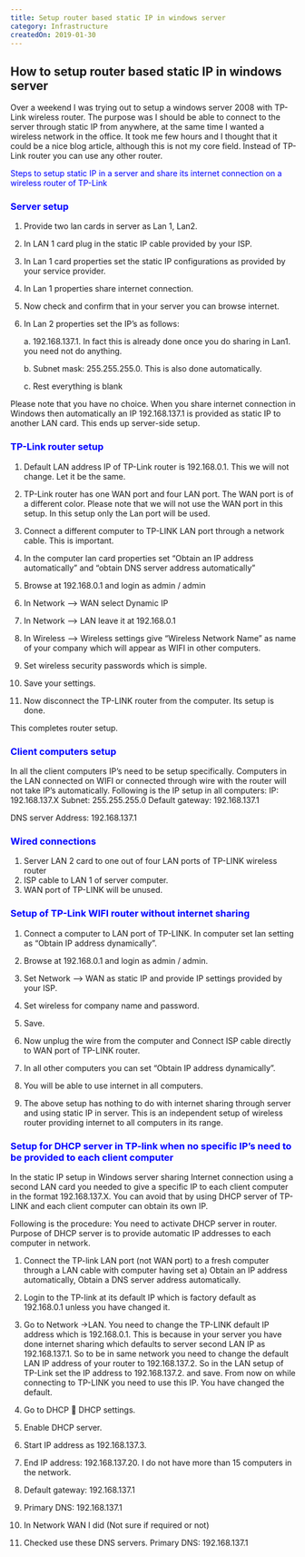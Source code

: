```yaml
---
title: Setup router based static IP in windows server
category: Infrastructure
createdOn: 2019-01-30
---
```


## How to setup router based static IP in windows server 

Over a weekend I was trying out to setup a windows server 2008 with TP-Link wireless router. The purpose was I should be able to connect to the server through static IP from anywhere, at the same time I wanted a wireless network in the office. It took me few hours and I thought that it could be a nice blog article, although this is not my core field. Instead of TP-Link router you can use any other router.

<P class = 'emphasis'>Steps to setup static IP in a server and share its internet connection on a wireless router of TP-Link</P>

### Server setup

1. Provide two lan cards in server as Lan 1, Lan2.
2. In LAN 1 card plug in the static IP cable provided by your ISP.
3. In Lan 1 card properties set the static IP configurations as provided by your service provider.
4. In Lan 1 properties share internet connection.
5. Now check and confirm that in your server you can browse internet.
6. In Lan 2 properties set the IP’s as follows:

    a. 192.168.137.1. In fact this is already done once you do sharing in Lan1. you need not do anything.

    b. Subnet mask: 255.255.255.0. This is also done automatically.

    c. Rest everything is blank

Please note that you have no choice. When you share internet connection in Windows then automatically an IP 192.168.137.1 is provided as static IP to another LAN card. This ends up server-side setup.

### TP-Link router setup

1. Default LAN address IP of TP-Link router is 192.168.0.1. This we will not change. Let it be the same.
2. TP-Link router has one WAN port and four LAN port. The WAN port is of a different color. Please note that we will not use the WAN port in        this setup. In this setup only the Lan port will be used.
3. Connect a different computer to TP-LINK LAN port through a network cable. This is important.
4. In the computer lan card properties set “Obtain an IP address automatically” and “obtain DNS server address automatically”
5. Browse at 192.168.0.1 and login as admin / admin
6. In Network –> WAN select Dynamic IP
7. In Network –> LAN leave it at 192.168.0.1
8. In Wireless –> Wireless settings give “Wireless Network Name” as name of your company which will appear as WIFI in other computers.
9. Set wireless security passwords which is simple.
10. Save your settings.

11. Now disconnect the TP-LINK router from the computer. Its setup is done.

This completes router setup.

### Client computers setup
In all the client computers IP’s need to be setup specifically. Computers in the LAN connected on WIFI or connected through wire with the router will not take IP’s automatically.
Following is the IP setup in all computers:
IP: 192.168.137.X
Subnet: 255.255.255.0
Default gateway: 192.168.137.1

DNS server Address: 192.168.137.1

### Wired connections
1. Server LAN 2 card to one out of four LAN ports of TP-LINK wireless router
2. ISP cable to LAN 1 of server computer.
3. WAN port of TP-LINK will be unused.

### Setup of TP-Link WIFI router without internet sharing
1. Connect a computer to LAN port of TP-LINK. In computer set lan setting as “Obtain IP address dynamically”.
2. Browse at 192.168.0.1 and login as admin / admin.
3. Set Network –> WAN as static IP and provide IP settings provided by your ISP.
4. Set wireless for company name and password.
5. Save.
6. Now unplug the wire from the computer and Connect ISP cable directly to WAN port of TP-LINK router.
7. In all other computers you can set “Obtain IP address dynamically”.
8. You will be able to use internet in all computers.

9. The above setup has nothing to do with internet sharing through server and using static IP in server. This is an independent setup of wireless router providing internet to all computers in its range.

### Setup for DHCP server in TP-link when no specific IP’s need to be provided to each client computer
In the static IP setup in Windows server sharing Internet connection using a second LAN card you needed to give a specific IP to each client computer in the format 192.168.137.X. You can avoid that by using DHCP server of TP-LINK and each client computer can obtain its own IP.

Following is the procedure:
You need to activate DHCP server in router. Purpose of DHCP server is to provide automatic IP addresses to each computer in network.

1. Connect the TP-link LAN port (not WAN port) to a fresh computer through a LAN cable with computer having set a) Obtain an IP address automatically, Obtain a DNS server address automatically.

2. Login to the TP-link at its default IP which is factory default as 192.168.0.1 unless you have changed it.

3. Go to Network ->LAN. You need to change the TP-LINK default IP address which is 192.168.0.1. This is because in your server you have done internet sharing which defaults to server second LAN IP as 192.168.137.1. So to be in same network you need to change the default LAN IP address of your router to 192.168.137.2. So in the LAN setup of TP-Link set the IP address to 192.168.137.2. and save. From now on while connecting to TP-LINK you need to use this IP. You have changed the default.

4. Go to DHCP  DHCP settings.

5. Enable DHCP server.

6. Start IP address as 192.168.137.3.

7. End IP address: 192.168.137.20. I do not have more than 15 computers in the network.

8. Default gateway: 192.168.137.1

9. Primary DNS: 192.168.137.1

10. In Network WAN I did (Not sure if required or not)

11. Checked use these DNS servers. Primary DNS: 192.168.137.1




<style>

.emphasis, h3 {
    color: blue;
}

</style>